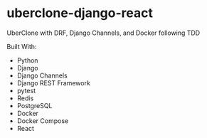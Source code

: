 # uberclone-django-react
UberClone with DRF, Django Channels, and Docker following TDD

Built With:

- Python
- Django
- Django Channels
- Django REST Framework 
- pytest 
- Redis 
- PostgreSQL 
- Docker
- Docker Compose
- React
